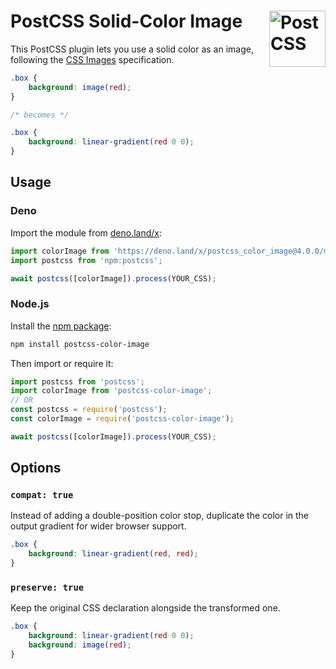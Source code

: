 # PostCSS Solid-Color Image [<img src="https://api.postcss.org/logo.svg" alt="PostCSS" width="90" height="90" align="right">](https://github.com/postcss/postcss)

This PostCSS plugin lets you use a solid color as an image, following the
[CSS Images](https://drafts.csswg.org/css-images-4/#color-images) specification.

```css
.box {
	background: image(red);
}

/* becomes */

.box {
	background: linear-gradient(red 0 0);
}
```

## Usage

### Deno

Import the module from [deno.land/x](https://deno.land/x/postcss_color_image):

```js
import colorImage from 'https://deno.land/x/postcss_color_image@4.0.0/mod.js';
import postcss from 'npm:postcss';

await postcss([colorImage]).process(YOUR_CSS);
```

### Node.js

Install the [npm package](https://www.npmjs.com/package/postcss-color-image):

```sh
npm install postcss-color-image
```

Then import or require it:

```js
import postcss from 'postcss';
import colorImage from 'postcss-color-image';
// OR
const postcss = require('postcss');
const colorImage = require('postcss-color-image');

await postcss([colorImage]).process(YOUR_CSS);
```

## Options

### `compat: true`

Instead of adding a double-position color stop,
duplicate the color in the output gradient for wider browser support.

```css
.box {
	background: linear-gradient(red, red);
}
```

### `preserve: true`

Keep the original CSS declaration alongside the transformed one.

```css
.box {
	background: linear-gradient(red 0 0);
	background: image(red);
}
```
